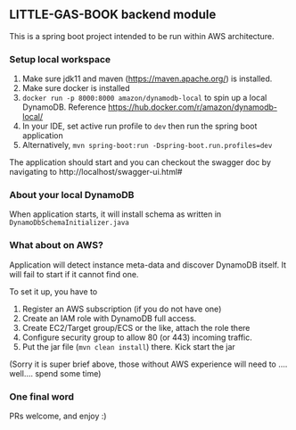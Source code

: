 ## LITTLE-GAS-BOOK backend module

This is a spring boot project intended to be run within AWS architecture.

### Setup local workspace

1. Make sure jdk11 and maven (https://maven.apache.org/) is installed.
2. Make sure docker is installed
3. `docker run -p 8000:8000 amazon/dynamodb-local` to spin up a local DynamoDB. Reference https://hub.docker.com/r/amazon/dynamodb-local/
4. In your IDE, set active run profile to `dev` then run the spring boot application
5. Alternatively, `mvn spring-boot:run -Dspring-boot.run.profiles=dev`

The application should start and you can checkout the swagger doc by navigating to http://localhost/swagger-ui.html#

### About your local DynamoDB

When application starts, it will install schema as written in `DynamoDbSchemaInitializer.java`


### What about on AWS?

Application will detect instance meta-data and discover DynamoDB itself. It will fail to start if it cannot find one. 

To set it up, you have to
1. Register an AWS subscription (if you do not have one)
2. Create an IAM role with DynamoDB full access. 
3. Create EC2/Target group/ECS or the like, attach the role there
4. Configure security group to allow 80 (or 443) incoming traffic.
5. Put the jar file (`mvn clean install`) there. Kick start the jar

(Sorry it is super brief above, those without AWS experience will need to .... well.... spend some time)

### One final word

PRs welcome, and enjoy :)